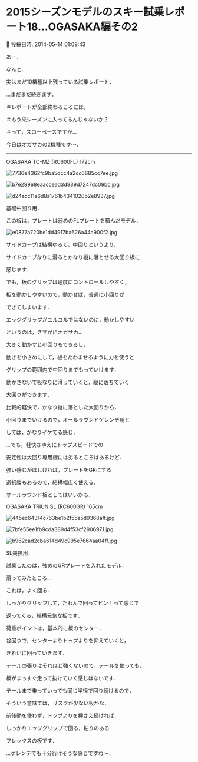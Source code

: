 # 2015シーズンモデルのスキー試乗レポート18…OGASAKA編その2

📅 投稿日時: 2014-05-14 01:09:43

あー．


なんと．


実はまだ10機種以上残っている試乗レポート．


…まだまだ続きます．


＃レポートが全部終わるころには，


＃もう来シーズンに入ってるんじゃないか？


＃って，スローペースですが…





今日はオガサカの2機種です～．


[]()


----





OGASAKA TC-MZ (RC600FL) 172cm







![7736e4362fc9ba5dcc4a2cc6685cc7ee.jpg](images/7736e4362fc9ba5dcc4a2cc6685cc7ee.jpg)









![b7e29968eaaccead3d939d7247dc09bc.jpg](images/b7e29968eaaccead3d939d7247dc09bc.jpg)









![d24acc11e6d8a1761b4341020b2e8937.jpg](images/d24acc11e6d8a1761b4341020b2e8937.jpg)







基礎中回り用．





この板は，プレートは弱めのFLプレートを積んだモデル．




![e0877a720be1dd4917ba626a44a900f2.jpg](images/e0877a720be1dd4917ba626a44a900f2.jpg)







サイドカーブは結構ゆるく，中回りというより，


サイドカーブなりに滑るとかなり縦に落とせる大回り板に


感じます．


でも，板のグリップは適度にコントロールしやすく，


板を動かしやすいので，動かせば，普通に小回りが


できてしまいます．


エッジグリップがユルユルではないのに，動かしやすい


というのは，さすがにオガサカ…


大きく動かすと小回りもできるし，


動きを小さめにして，板をたわませるように力を使うと


グリップの範囲内で中回りまでもっていけます．


動かさないで板なりに滑っていくと，縦に落ちていく


大回りができます．


比較的軽快で，かなり縦に落とした大回りから，


小回りまでいけるので，オールラウンドゲレンデ用と


しては，かなりイケてる感じ．


…でも，軽快さゆえにトップスピードでの


安定性は大回り専用機には劣るところはあるけど．


強い感じがほしければ，プレートをGRにする


選択肢もあるので，結構幅広く使える，


オールラウンド板としてはいいかも．


[]()





OGASAKA TRIUN SL (RC600GR) 165cm 







![445ec64314c763be1b2f55a5d9368aff.jpg](images/445ec64314c763be1b2f55a5d9368aff.jpg)









![7bfe55ee1fb9cda389d4f53cf2906971.jpg](images/7bfe55ee1fb9cda389d4f53cf2906971.jpg)









![b962cad2cba614d49c995e7664aa04ff.jpg](images/b962cad2cba614d49c995e7664aa04ff.jpg)







SL競技用．





試乗したのは，強めのGRプレートを入れたモデル．


滑ってみたところ…


これは，よく回る．


しっかりグリップして，たわんで回ってビン！って感じで


返ってくる，結構元気な板です．


荷重ポイントは，基本的に板のセンター．


谷回りで，センターよりトップよりを抑えていくと，


きれいに回っていきます．


テールの張りはそれほど強くないので，テールを使っても，


板がまっすぐ走って抜けていく感じはないです．


テールまで乗っていっても同じ半径で回り続けるので，


そういう意味では，リスクが少ない板かな．


前後動を使わず，トップよりを押さえ続ければ．


しっかりエッジグリップで回る，粘りのある


フレックスの板です．


…ゲレンデでも十分行けそうな感じですね～．

